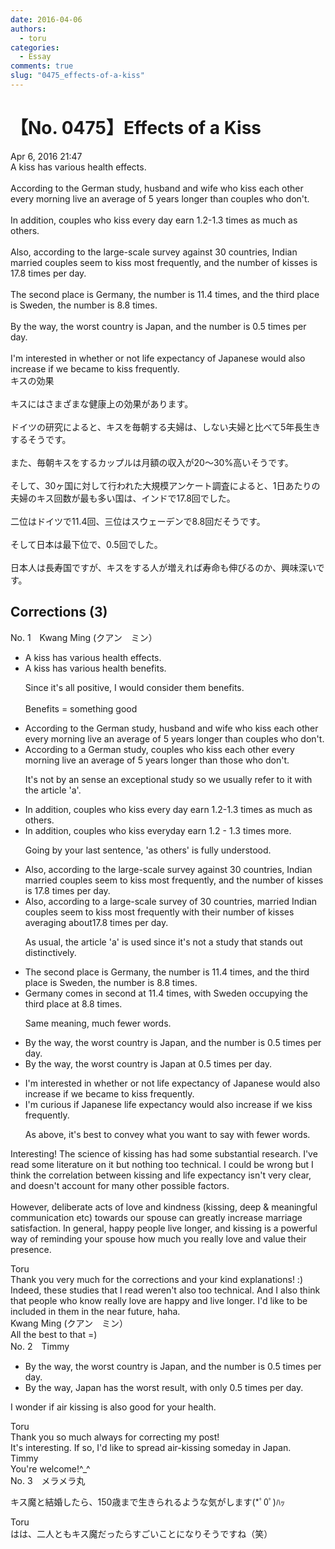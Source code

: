 ```yaml
---
date: 2016-04-06
authors:
  - toru
categories:
  - Essay
comments: true
slug: "0475_effects-of-a-kiss"
---
```


# 【No. 0475】Effects of a Kiss
<div class="date">Apr 6, 2016 21:47</div>
<div id="post"><div id="body_show_ori">
A kiss has various health effects.<br/><br/>According to the German study, husband and wife who kiss each other every morning live an average of 5 years longer than couples who don't.<br/><br/>In addition, couples who kiss every day earn 1.2-1.3 times as much as others.<br/><br/>Also, according to the large-scale survey against 30 countries, Indian married couples seem to kiss most frequently, and the number of kisses is 17.8 times per day.<br/><br/>The second place is Germany, the number is 11.4 times, and the third place is Sweden, the number is 8.8 times.<br/><br/>By the way, the worst country is Japan, and the number is 0.5 times per day.<br/><br/>I'm interested in whether or not life expectancy of Japanese would also increase if we became to kiss frequently.
</div></div>

<!-- more -->

<div id="post_ja"><div id="body_show_mo">
キスの効果<br/><br/>キスにはさまざまな健康上の効果があります。<br/><br/>ドイツの研究によると、キスを毎朝する夫婦は、しない夫婦と比べて5年長生きするそうです。<br/><br/>また、毎朝キスをするカップルは月額の収入が20～30%高いそうです。<br/><br/>そして、30ヶ国に対して行われた大規模アンケート調査によると、1日あたりの夫婦のキス回数が最も多い国は、インドで17.8回でした。<br/><br/>二位はドイツで11.4回、三位はスウェーデンで8.8回だそうです。<br/><br/>そして日本は最下位で、0.5回でした。<br/><br/>日本人は長寿国ですが、キスをする人が増えれば寿命も伸びるのか、興味深いです。
</div></div>

## Corrections (3)
<div id="block"><div class="first_name"> No. 1　<span class="just_name">Kwang Ming (クアン　ミン）</span></div><div id="block2">
<ul class="correction_field">
<li class="incorrect">A kiss has various health effects.</li>
<li class="corrected correct">
A kiss has various health <span class="f_blue">benefits</span>.
<p class="correction_comment">Since it's all positive, I would consider them benefits.<br/><br/>Benefits = something good</p>
</li>
</ul>
<ul class="correction_field">
<li class="incorrect">According to the German study, husband and wife who kiss each other every morning live an average of 5 years longer than couples who don't.</li>
<li class="corrected correct">
According to <span class="f_blue">a </span>German study, <span class="f_blue">couples</span> who kiss each other every morning live an average of 5 years longer than <span class="f_blue">those </span>who don't.
<p class="correction_comment">It's not by an sense an exceptional study so we usually refer to it with the article 'a'.</p>
</li>
</ul>
<ul class="correction_field">
<li class="incorrect">In addition, couples who kiss every day earn 1.2-1.3 times as much as others.</li>
<li class="corrected correct">
In addition, couples who kiss <span class="f_blue">everyday </span>earn 1.2 - 1.3 <span class="f_blue">times more.</span>
<p class="correction_comment">Going by your last sentence, 'as others' is fully understood.</p>
</li>
</ul>
<ul class="correction_field">
<li class="incorrect">Also, according to the large-scale survey against 30 countries, Indian married couples seem to kiss most frequently, and the number of kisses is 17.8 times per day.</li>
<li class="corrected correct">
Also, according to <span class="f_blue">a </span>large-scale survey <span class="f_blue">of </span>30 countries, <span class="f_blue">married Indian</span> couples seem to kiss most frequently<span class="f_blue"> with their number of kisses averaging about</span>17.8 times per day.
<p class="correction_comment">As usual, the article 'a' is used since it's not a study that stands out distinctively.</p>
</li>
</ul>
<ul class="correction_field">
<li class="incorrect">The second place is Germany, the number is 11.4 times, and the third place is Sweden, the number is 8.8 times.</li>
<li class="corrected correct">
<span class="f_blue">Germany comes in second at 11.4 times, with Sweden occupying the third place at 8.8 times.</span>
<p class="correction_comment">Same meaning, much fewer words.</p>
</li>
</ul>
<ul class="correction_field">
<li class="incorrect">By the way, the worst country is Japan, and the number is 0.5 times per day.</li>
<li class="corrected correct">
By the way, the worst country is Japan <span class="f_blue">at 0.5 times per day.</span>
</li>
</ul>
<ul class="correction_field">
<li class="incorrect">I'm interested in whether or not life expectancy of Japanese would also increase if we became to kiss frequently.</li>
<li class="corrected correct">
I'm <span class="f_blue">curious if Japanese life expectancy</span> would<span class="f_blue"> also increase if we kiss frequently.</span>
<p class="correction_comment">As above, it's best to convey what you want to say with fewer words.</p>
</li>
</ul>
<p class="comment_small">
 Interesting! The science of kissing has had some substantial research. I've read some literature on it but nothing too technical. I could be wrong but I think the correlation between kissing and life expectancy isn't very clear, and doesn't account for many other possible factors.
 <br/>
 <br/>
 However, deliberate acts of love and kindness (kissing, deep &amp; meaningful communication etc) towards our spouse can greatly increase marriage satisfaction. In general, happy people live longer, and kissing is a powerful way of reminding your spouse how much you really love and value their presence.
</p>

</div><div class="name"><span class="just_name">Toru</span><br>
Thank you very much for the corrections and your kind explanations! :)<br/>Indeed, these studies that I read weren't also too technical. And I also think that people who know really love are happy and live longer. I'd like to be included in them in the near future, haha.
</div>
<div class="name"><span class="just_name">Kwang Ming (クアン　ミン）</span><br>
All the best to that =)
</div>
</div>
<div id="block"><div class="first_name"> No. 2　<span class="just_name">Timmy</span></div><div id="block2">
<ul class="correction_field">
<li class="incorrect">By the way, the worst country is Japan, and the number is 0.5 times per day.</li>
<li class="corrected correct">
By the way, Japan <span class="f_blue">has</span> the worst <span class="f_blue">result</span>, <span class="f_blue">with</span> <span class="f_blue">only</span> 0.5 times per day.
</li>
</ul>
<p class="comment_small">
 I wonder if air kissing is also good for your health.
</p>

</div><div class="name"><span class="just_name">Toru</span><br>
Thank you so much always for correcting my post!<br/>It's interesting. If so, I'd like to spread air-kissing someday in Japan. 
</div>
<div class="name"><span class="just_name">Timmy</span><br>
You're welcome!^_^
</div>
</div>
<div id="block"><div class="first_name"> No. 3　<span class="just_name">メラメラ丸</span></div><div id="block2">
<p class="comment_small">
 キス魔と結婚したら、150歳まで生きられるような気がします(*ﾟ0ﾟ)ﾊｯ
</p>

</div><div class="name"><span class="just_name">Toru</span><br>
はは、二人ともキス魔だったらすごいことになりそうですね（笑）
</div>
</div>
